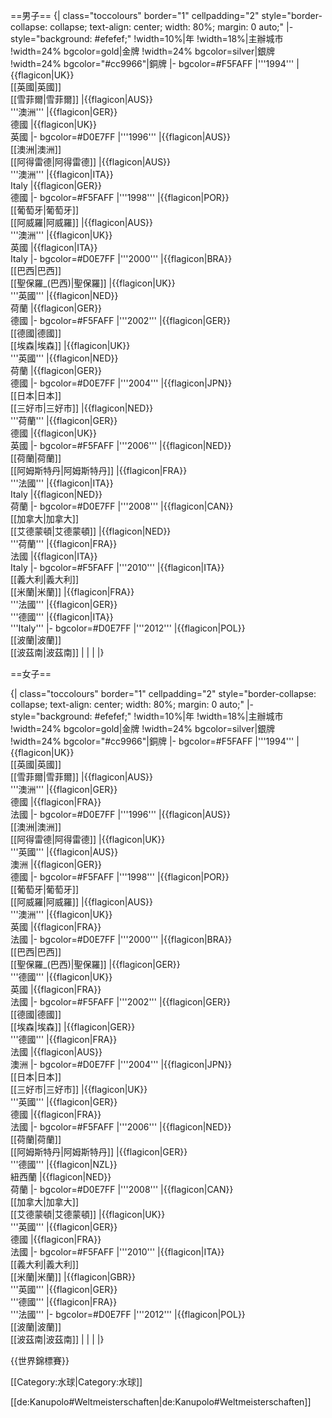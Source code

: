 ==男子==
{| class="toccolours" border="1" cellpadding="2" style="border-collapse: collapse; text-align: center; width: 80%; margin: 0 auto;"
|- style="background: #efefef;"
!width=10%|年
!width=18%|主辦城市
!width=24% bgcolor=gold|金牌
!width=24% bgcolor=silver|銀牌
!width=24% bgcolor="#cc9966"|銅牌
|- bgcolor=#F5FAFF
|'''1994'''
|{{flagicon|UK}}<br>[[英國|英國]]<br>[[雪菲爾|雪菲爾]]
|{{flagicon|AUS}}<br>'''澳洲'''
|{{flagicon|GER}}<br>德國
|{{flagicon|UK}}<br>英國
|- bgcolor=#D0E7FF
|'''1996'''
|{{flagicon|AUS}}<br>[[澳洲|澳洲]]<br>[[阿得雷德|阿得雷德]]
|{{flagicon|AUS}}<br>'''澳洲'''
|{{flagicon|ITA}}<br>Italy
|{{flagicon|GER}}<br>德國
|- bgcolor=#F5FAFF
|'''1998'''
|{{flagicon|POR}}<br>[[葡萄牙|葡萄牙]]<br>[[阿威羅|阿威羅]]
|{{flagicon|AUS}}<br>'''澳洲'''
|{{flagicon|UK}}<br>英國
|{{flagicon|ITA}}<br>Italy
|- bgcolor=#D0E7FF
|'''2000'''
|{{flagicon|BRA}}<br>[[巴西|巴西]]<br>[[聖保羅_(巴西)|聖保羅]]
|{{flagicon|UK}}<br>'''英國'''
|{{flagicon|NED}}<br>荷蘭
|{{flagicon|GER}}<br>德國
|- bgcolor=#F5FAFF
|'''2002'''
|{{flagicon|GER}}<br>[[德國|德國]]<br>[[埃森|埃森]]
|{{flagicon|UK}}<br>'''英國'''
|{{flagicon|NED}}<br>荷蘭
|{{flagicon|GER}}<br>德國
|- bgcolor=#D0E7FF
|'''2004'''
|{{flagicon|JPN}}<br>[[日本|日本]]<br>[[三好市|三好市]]
|{{flagicon|NED}}<br>'''荷蘭'''
|{{flagicon|GER}}<br>德國
|{{flagicon|UK}}<br>英國
|- bgcolor=#F5FAFF
|'''2006'''
|{{flagicon|NED}}<br>[[荷蘭|荷蘭]]<br>[[阿姆斯特丹|阿姆斯特丹]]
|{{flagicon|FRA}}<br>'''法國'''
|{{flagicon|ITA}}<br>Italy
|{{flagicon|NED}}<br>荷蘭
|- bgcolor=#D0E7FF
|'''2008'''
|{{flagicon|CAN}}<br>[[加拿大|加拿大]]<br>[[艾德蒙頓|艾德蒙頓]]
|{{flagicon|NED}}<br>'''荷蘭'''
|{{flagicon|FRA}}<br>法國
|{{flagicon|ITA}}<br>Italy
|- bgcolor=#F5FAFF
|'''2010'''
|{{flagicon|ITA}}<br>[[義大利|義大利]]<br>[[米蘭|米蘭]]
|{{flagicon|FRA}}<br>'''法國'''
|{{flagicon|GER}}<br>'''德國'''
|{{flagicon|ITA}}<br>'''Italy'''
|- bgcolor=#D0E7FF
|'''2012'''
|{{flagicon|POL}}<br>[[波蘭|波蘭]]<br>[[波茲南|波茲南]]
|
|
|
|}

==女子==

{| class="toccolours" border="1" cellpadding="2" style="border-collapse: collapse; text-align: center; width: 80%; margin: 0 auto;"
|- style="background: #efefef;"
!width=10%|年
!width=18%|主辦城市
!width=24% bgcolor=gold|金牌
!width=24% bgcolor=silver|銀牌
!width=24% bgcolor="#cc9966"|銅牌
|- bgcolor=#F5FAFF
|'''1994'''
|{{flagicon|UK}}<br>[[英國|英國]]<br>[[雪菲爾|雪菲爾]]
|{{flagicon|AUS}}<br>'''澳洲'''
|{{flagicon|GER}}<br>德國
|{{flagicon|FRA}}<br>法國
|- bgcolor=#D0E7FF
|'''1996'''
|{{flagicon|AUS}}<br>[[澳洲|澳洲]]<br>[[阿得雷德|阿得雷德]]
|{{flagicon|UK}}<br>'''英國'''
|{{flagicon|AUS}}<br>澳洲
|{{flagicon|GER}}<br>德國
|- bgcolor=#F5FAFF
|'''1998'''
|{{flagicon|POR}}<br>[[葡萄牙|葡萄牙]]<br>[[阿威羅|阿威羅]]
|{{flagicon|AUS}}<br>'''澳洲'''
|{{flagicon|UK}}<br>英國
|{{flagicon|FRA}}<br>法國
|- bgcolor=#D0E7FF
|'''2000'''
|{{flagicon|BRA}}<br>[[巴西|巴西]]<br>[[聖保羅_(巴西)|聖保羅]]
|{{flagicon|GER}}<br>'''德國'''
|{{flagicon|UK}}<br>英國
|{{flagicon|FRA}}<br>法國
|- bgcolor=#F5FAFF
|'''2002'''
|{{flagicon|GER}}<br>[[德國|德國]]<br>[[埃森|埃森]]
|{{flagicon|GER}}<br>'''德國'''
|{{flagicon|FRA}}<br>法國
|{{flagicon|AUS}}<br>澳洲
|- bgcolor=#D0E7FF
|'''2004'''
|{{flagicon|JPN}}<br>[[日本|日本]]<br>[[三好市|三好市]]
|{{flagicon|UK}}<br>'''英國'''
|{{flagicon|GER}}<br>德國
|{{flagicon|FRA}}<br>法國
|- bgcolor=#F5FAFF
|'''2006'''
|{{flagicon|NED}}<br>[[荷蘭|荷蘭]]<br>[[阿姆斯特丹|阿姆斯特丹]]
|{{flagicon|GER}}<br>'''德國'''
|{{flagicon|NZL}}<br>紐西蘭
|{{flagicon|NED}}<br>荷蘭
|- bgcolor=#D0E7FF
|'''2008'''
|{{flagicon|CAN}}<br>[[加拿大|加拿大]]<br>[[艾德蒙頓|艾德蒙頓]]
|{{flagicon|UK}}<br>'''英國'''
|{{flagicon|GER}}<br>德國
|{{flagicon|FRA}}<br>法國
|- bgcolor=#F5FAFF
|'''2010'''
|{{flagicon|ITA}}<br>[[義大利|義大利]]<br>[[米蘭|米蘭]]
|{{flagicon|GBR}}<br>'''英國'''
|{{flagicon|GER}}<br>'''德國'''
|{{flagicon|FRA}}<br>'''法國'''
|- bgcolor=#D0E7FF
|'''2012'''
|{{flagicon|POL}}<br>[[波蘭|波蘭]]<br>[[波茲南|波茲南]]
|
|
|
|}

{{世界錦標賽}}

[[Category:水球|Category:水球]]

[[de:Kanupolo#Weltmeisterschaften|de:Kanupolo#Weltmeisterschaften]]